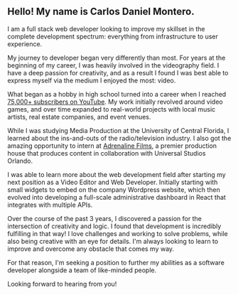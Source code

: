 ## Hello! My name is Carlos Daniel Montero.

I am a full stack web developer looking to improve my skillset in the complete development spectrum: everything from infrastructure to user experience.

My journey to developer began very differently than most. For years at the beginning of my career, I was heavily involved in the videography field. I have a deep passion for creativity, and as a result I found I was best able to express myself via the medium I enjoyed the most: video.

What began as a hobby in high school turned into a career when I reached <a href="https://youtube.com/pkmninja" target="_blank">75,000+ subscribers on YouTube</a>. My work initially revolved around video games, and over time expanded to real-world projects with local music artists, real estate companies, and event venues.

While I was studying Media Production at the University of Central Florida, I learned about the ins-and-outs of the radio/television industry. I also got the amazing opportunity to intern at <a href="https://adrenalinefilms.com" target="_blank">Adrenaline Films</a>, a premier production house that produces content in collaboration with Universal Studios Orlando.

I was able to learn more about the web development field after starting my next position as a Video Editor and Web Developer. Initially starting with small widgets to embed on the company Wordpress website, which then evolved into developing a full-scale administrative dashboard in React that integrates with multiple APIs.

Over the course of the past 3 years, I discovered a passion for the intersection of creativity and logic. I found that development is incredibly fulfilling in that way! I love challenges and working to solve problems, while also being creative with an eye for details. I'm always looking to learn to improve and overcome any obstacle that comes my way.

For that reason, I'm seeking a position to further my abilities as a software developer alongside a team of like-minded people.

Looking forward to hearing from you!